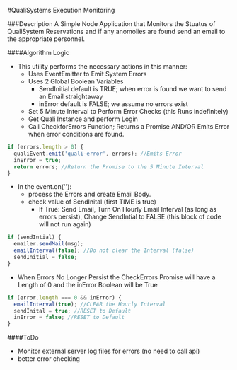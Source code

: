 #QualiSystems Execution Monitoring

###Description
A Simple Node Application that Monitors the Stuatus of QualiSystem Reservations and if any anomolies are found send an email to the appropriate personnel.

####Algorithm Logic

* This utility performs the necessary actions in this manner:
  * Uses EventEmitter to Emit System Errors
  * Uses 2 Global Boolean Variables
    * SendInitial default is TRUE; when error is found we want to send an Email straightaway
    * inError default is FALSE; we assume no errors exist
  * Set 5 Minute Interval to Perform Error Checks (this Runs indefinitely)
  * Get Quali Instance and perform Login
  * Call CheckforErrors Function; Returns a Promise AND/OR Emits Error when error conditions are found.

``` javascript
if (errors.length > 0) {
  qualiEvent.emit('quali-error', errors); //Emits Error
  inError = true;
  return errors; //Return the Promise to the 5 Minute Interval
}
```

  * In the event.on(''):
    * process the Errors and create Email Body.
    * check value of SendInital (first TIME is true)
      * If True: Send Email, Turn On Hourly Email Interval (as long as errors persist), Change SendIntial to FALSE (this block of code will not run again)

```javascript
if (sendIntial) {
  emailer.sendMail(msg);
  emailInterval(false); //Do not clear the Interval (false)
  sendInitial = false;
}
```

  * When Errors No Longer Persist the CheckErrors Promise will have a Length of 0 and the inError Boolean will be True

```javascript
if (error.length === 0 && inError) {
  emailInterval(true); //CLEAR the Hourly Interval
  sendInital = true; //RESET to Default
  inError = false; //RESET to Default
}
```


####ToDo
* Monitor external server log files for errors (no need to call api)
* better error checking

